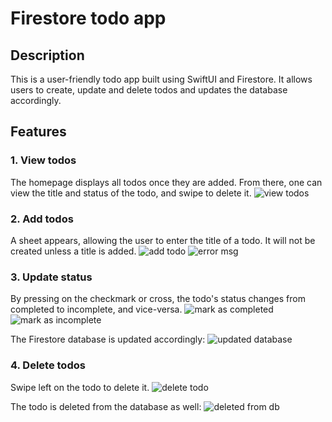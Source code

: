 # Firestore todo app

## Description
This is a user-friendly todo app built using SwiftUI and Firestore. It allows users to create, update and delete todos and updates the database accordingly. 

## Features
### 1. View todos
The homepage displays all todos once they are added. From there, one can view the title and status of the todo, and swipe to delete it.
![view todos](ss/homepage.png)

### 2. Add todos
A sheet appears, allowing the user to enter the title of a todo. It will not be created unless a title is added.
![add todo](ss/addtodoview.png)
![error msg](ss/emptytodo.png)

### 3. Update status
By pressing on the checkmark or cross, the todo's status changes from completed to incomplete, and vice-versa.
![mark as completed](ss/complete.png)
![mark as incomplete](ss/incomplete.png)

The Firestore database is updated accordingly:
![updated database](ss/completed-db.png)

### 4. Delete todos
Swipe left on the todo to delete it.
![delete todo](ss/delete.png)

The todo is deleted from the database as well:
![deleted from db](ss/deleted.png)
